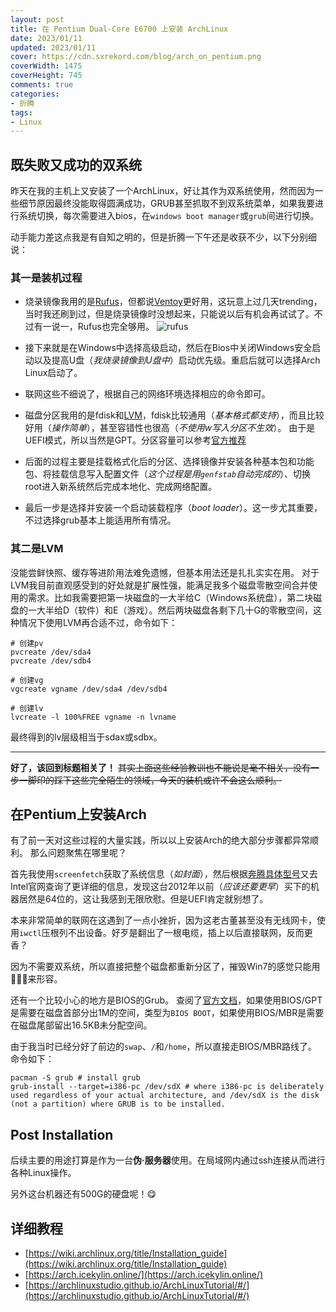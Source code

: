 ```yaml
---
layout: post
title: 在 Pentium Dual-Core E6700 上安装 ArchLinux
date: 2023/01/11
updated: 2023/01/11
cover: https://cdn.sxrekord.com/blog/arch_on_pentium.png
coverWidth: 1475
coverHeight: 745
comments: true
categories: 
- 折腾
tags:
- Linux
---
```


## 既失败又成功的双系统
昨天在我的主机上又安装了一个ArchLinux，好让其作为双系统使用，然而因为一些细节原因最终没能取得圆满成功，GRUB甚至抓取不到双系统菜单，如果我要进行系统切换，每次需要进入bios，在`windows boot manager`或`grub`间进行切换。

动手能力差这点我是有自知之明的，但是折腾一下午还是收获不少，以下分别细说：
### 其一是装机过程
- 烧录镜像我用的是[Rufus](https://rufus.ie/zh/)，但都说[Ventoy](https://github.com/ventoy/Ventoy)更好用，这玩意上过几天trending，当时我还刷到过，但是烧录镜像时没想起来，只能说以后有机会再试试了。不过有一说一，Rufus也完全够用。
    ![rufus](https://cdn.sxrekord.com/blog/rufus.png)
    
- 接下来就是在Windows中选择高级启动，然后在Bios中关闭Windows安全启动以及提高U盘（*我烧录镜像到U盘中*）启动优先级。重启后就可以选择Arch Linux启动了。

- 联网这些不细说了，根据自己的网络环境选择相应的命令即可。

- 磁盘分区我用的是fdisk和[LVM]()，fdisk比较通用（*基本格式都支持*），而且比较好用（*操作简单*），甚至容错性也很高（*不使用w写入分区不生效*）。
由于是UEFI模式，所以当然是GPT。分区容量可以参考[官方推荐](https://wiki.archlinux.org/title/Installation_guide#Partition_the_disks)

- 后面的过程主要是挂载格式化后的分区、选择镜像并安装各种基本包和功能包、将挂载信息写入配置文件（*这个过程是用`genfstab`自动完成的*）、切换root进入新系统然后完成本地化、完成网络配置。

- 最后一步是选择并安装一个启动装载程序（*boot loader*）。这一步尤其重要，不过选择grub基本上能适用所有情况。

### 其二是LVM
没能尝鲜快照、缓存等进阶用法难免遗憾，但基本用法还是扎扎实实在用。
对于LVM我目前直观感受到的好处就是扩展性强，能满足我多个磁盘零散空间合并使用的需求。比如我需要把第一块磁盘的一大半给C（Windows系统盘），第二块磁盘的一大半给D（软件）和E（游戏）。然后两块磁盘各剩下几十G的零散空间，这种情况下使用LVM再合适不过，命令如下：

```shell
# 创建pv
pvcreate /dev/sda4
pvcreate /dev/sdb4

# 创建vg
vgcreate vgname /dev/sda4 /dev/sdb4

# 创建lv
lvcreate -l 100%FREE vgname -n lvname
```

最终得到的lv层级相当于sdax或sdbx。

---

**好了，该回到标题相关了！**
~~其实上面这些经验教训也不能说是毫不相关，没有一步一脚印的踩下这些完全陌生的领域，今天的装机或许不会这么顺利。~~

## 在Pentium上安装Arch
有了前一天对这些过程的大量实践，所以以上安装Arch的绝大部分步骤都异常顺利。
那么问题聚焦在哪里呢？

首先我使用`screenfetch`获取了系统信息（*如封面*），然后根据[奔腾具体型号](https://www.intel.com/content/www/us/en/products/sku/42809/intel-pentium-processor-e6700-2m-cache-3-20-ghz-1066-fsb/specifications.html)又去Intel官网查询了更详细的信息，发现这台2012年以前（*应该还要更早*）买下的机器居然是64位的，这让我感到无限欣慰。但是UEFI肯定就别想了。

本来非常简单的联网在这遇到了一点小挫折，因为这老古董甚至没有无线网卡，使用`iwctl`压根列不出设备。好歹是翻出了一根电缆，插上以后直接联网，反而更香？

因为不需要双系统，所以直接把整个磁盘都重新分区了，摧毁Win7的感觉只能用🥳🥳🥳来形容。

还有一个比较小心的地方是BIOS的Grub。
查阅了[官方文档](https://wiki.archlinux.org/title/Partitioning#Example_layouts)，如果使用BIOS/GPT是需要在磁盘首部分出1M的空间，类型为`BIOS BOOT`，如果使用BIOS/MBR是需要在磁盘尾部留出16.5KB未分配空间。

由于我当时已经分好了前边的`swap`、`/`和`/home`，所以直接走BIOS/MBR路线了。命令如下：

```shell
pacman -S grub # install grub
grub-install --target=i386-pc /dev/sdX # where i386-pc is deliberately used regardless of your actual architecture, and /dev/sdX is the disk (not a partition) where GRUB is to be installed.
```

## Post Installation
后续主要的用途打算是作为一台**伪·服务器**使用。在局域网内通过ssh连接从而进行各种Linux操作。

另外这台机器还有500G的硬盘呢！😋

## 详细教程
- [https://wiki.archlinux.org/title/Installation_guide](https://wiki.archlinux.org/title/Installation_guide)
- [https://arch.icekylin.online/](https://arch.icekylin.online/)
- [https://archlinuxstudio.github.io/ArchLinuxTutorial/#/](https://archlinuxstudio.github.io/ArchLinuxTutorial/#/)